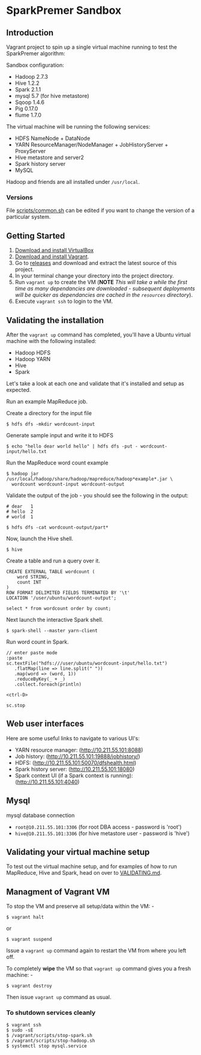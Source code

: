 # SparkPremer Sandbox

## Introduction

Vagrant project to spin up a single virtual machine running to test the SparkPremer algorithm:

Sandbox configuration:

* Hadoop 2.7.3
* Hive 1.2.2
* Spark 2.1.1
* mysql 5.7 (for hive metastore)
* Sqoop 1.4.6
* Pig 0.17.0
* flume 1.7.0

The virtual machine will be running the following services:

* HDFS NameNode + DataNode
* YARN ResourceManager/NodeManager + JobHistoryServer + ProxyServer
* Hive metastore and server2
* Spark history server
* MySQL

Hadoop and friends are all installed under ```/usr/local```.

### Versions

File [scripts/common.sh](scripts/common.sh) can be edited if you want to
change the version of a particular system.

## Getting Started

1. [Download and install VirtualBox](https://www.virtualbox.org/wiki/Downloads)
2. [Download and install Vagrant](http://www.vagrantup.com/downloads.html).
3. Go to [releases](https://github.com/martinprobson/vagrant-hadoop-hive-spark/releases) and download and extract the latest source of this project.
5. In your terminal change your directory into the project directory.
6. Run ```vagrant up``` to create the VM (**NOTE** *This will take a while the first time as many dependancies are downloaded - subsequent deployments will be quicker as dependancies are cached in the `resources` directory*).
7. Execute ```vagrant ssh``` to login to the VM.

## Validating the installation

After the ```vagrant up``` command has completed, you'll have a Ubuntu virtual machine with the following installed:

* Hadoop HDFS
* Hadoop YARN
* Hive
* Spark

Let's take a look at each one and validate that it's installed and setup as expected.

Run an example MapReduce job.

Create a directory for the input file

```
$ hdfs dfs -mkdir wordcount-input
```

Generate sample input and write it to HDFS

```
$ echo "hello dear world hello" | hdfs dfs -put - wordcount-input/hello.txt
```
Run the MapReduce word count example

```
$ hadoop jar /usr/local/hadoop/share/hadoop/mapreduce/hadoop*example*.jar \
  wordcount wordcount-input wordcount-output
```

Validate the output of the job - you should see the following in the output:

```
# dear   1
# hello  2
# world  1

$ hdfs dfs -cat wordcount-output/part*
```

Now, launch the Hive shell.

```
$ hive
```

Create a table and run a query over it.

```
CREATE EXTERNAL TABLE wordcount (
    word STRING,
    count INT
)
ROW FORMAT DELIMITED FIELDS TERMINATED BY '\t'
LOCATION '/user/ubuntu/wordcount-output';

select * from wordcount order by count;
```

Next launch the interactive Spark shell.

```
$ spark-shell --master yarn-client
```

Run word count in Spark.

```
// enter paste mode
:paste
sc.textFile("hdfs:///user/ubuntu/wordcount-input/hello.txt")
   .flatMap(line => line.split(" "))
   .map(word => (word, 1))
   .reduceByKey(_ + _)
   .collect.foreach(println)

<ctrl-D>

sc.stop
```

## Web user interfaces

Here are some useful links to navigate to various UI's:

* YARN resource manager:  (http://10.211.55.101:8088)
* Job history:  (http://10.211.55.101:19888/jobhistory/)
* HDFS: (http://10.211.55.101:50070/dfshealth.html)
* Spark history server: (http://10.211.55.101:18080)
* Spark context UI (if a Spark context is running): (http://10.211.55.101:4040)

## Mysql

mysql database connection

* `root@10.211.55.101:3306` (for root DBA access - password is 'root')
* `hive@10.211.55.101:3306` (for hive metastore user - password is 'hive')

## Validating your virtual machine setup

To test out the virtual machine setup, and for examples of how to run
MapReduce, Hive and Spark, head on over to [VALIDATING.md](VALIDATING.md).

## Managment of Vagrant VM

To stop the VM and preserve all setup/data within the VM: -

```
$ vagrant halt
```
or

```
$ vagrant suspend
```

Issue a `vagrant up` command again to restart the VM from where you left off.

To completely **wipe** the VM so that `vagrant up` command gives you a fresh machine: -

```
$ vagrant destroy
```

Then issue `vagrant up` command as usual.

### To shutdown services cleanly

```
$ vagrant ssh
$ sudo -sE
$ /vagrant/scripts/stop-spark.sh
$ /vagrant/scripts/stop-hadoop.sh
$ systemctl stop mysql.service
```

